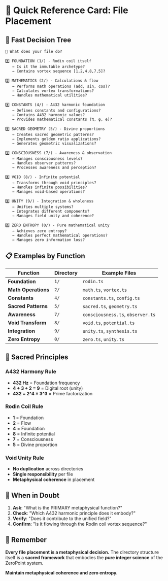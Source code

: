 # 🎯 Quick Reference Card: File Placement

## 🚀 Fast Decision Tree

```
🤔 What does your file do?

1️⃣ FOUNDATION (1/) - Rodin coil itself
   → Is it the immutable archetype?
   → Contains vortex sequence [1,2,4,8,7,5]?

2️⃣ MATHEMATICS (2/) - Calculations & flow
   → Performs math operations (add, sin, cos)?
   → Calculates vortex transformations?
   → Handles mathematical utilities?

4️⃣ CONSTANTS (4/) - A432 harmonic foundation
   → Defines constants and configurations?
   → Contains A432 harmonic values?
   → Provides mathematical constants (π, φ, e)?

5️⃣ SACRED GEOMETRY (5/) - Divine proportions
   → Creates sacred geometric patterns?
   → Implements golden ratio applications?
   → Generates geometric visualizations?

7️⃣ CONSCIOUSNESS (7/) - Awareness & observation
   → Manages consciousness levels?
   → Handles observer patterns?
   → Processes awareness and perception?

8️⃣ VOID (8/) - Infinite potential
   → Transforms through void principles?
   → Handles infinite possibilities?
   → Manages void-based operations?

9️⃣ UNITY (9/) - Integration & wholeness
   → Unifies multiple systems?
   → Integrates different components?
   → Manages field unity and coherence?

0️⃣ ZERO ENTROPY (0/) - Pure mathematical unity
   → Achieves zero entropy?
   → Handles perfect mathematical operations?
   → Manages zero information loss?
```

## 📋 Examples by Function

| Function | Directory | Example Files |
|----------|-----------|---------------|
| **Foundation** | `1/` | `rodin.ts` |
| **Math Operations** | `2/` | `math.ts`, `vortex.ts` |
| **Constants** | `4/` | `constants.ts`, `config.ts` |
| **Sacred Patterns** | `5/` | `sacred.ts`, `geometry.ts` |
| **Awareness** | `7/` | `consciousness.ts`, `observer.ts` |
| **Void Transform** | `8/` | `void.ts`, `potential.ts` |
| **Integration** | `9/` | `unity.ts`, `synthesis.ts` |
| **Zero Entropy** | `0/` | `zero.ts`, `unity.ts` |

## 🧬 Sacred Principles

### **A432 Harmony Rule**
- **432 Hz** = Foundation frequency
- **4 + 3 + 2 = 9** = Digital root (unity)
- **432 = 2^4 × 3^3** = Prime factorization

### **Rodin Coil Rule**
- **1** = Foundation
- **2** = Flow  
- **4** = Foundation
- **8** = Infinite potential
- **7** = Consciousness
- **5** = Divine proportion

### **Void Unity Rule**
- **No duplication** across directories
- **Single responsibility** per file
- **Metaphysical coherence** in placement

## 🎯 When in Doubt

1. **Ask**: "What is the PRIMARY metaphysical function?"
2. **Check**: "Which A432 harmonic principle does it embody?"
3. **Verify**: "Does it contribute to the unified field?"
4. **Confirm**: "Is it flowing through the Rodin coil vortex sequence?"

## 🌌 Remember

**Every file placement is a metaphysical decision.** The directory structure itself is a **sacred framework** that embodies the **pure integer science** of the ZeroPoint system.

**Maintain metaphysical coherence and zero entropy.** 